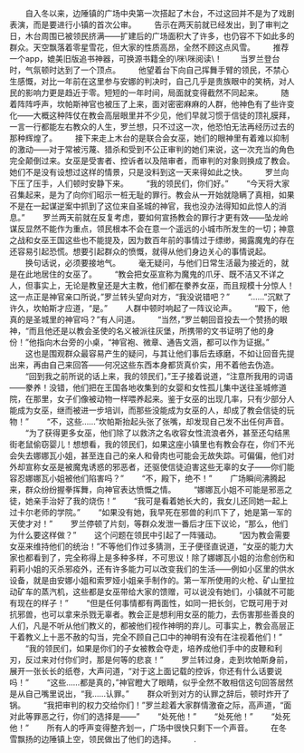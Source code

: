 　　自入冬以来，边陲镇的广场中央第一次搭起了木台，不过这回并不是为了戏剧表演，而是要进行小镇的首次公审。
　　告示在两天前就已经发出，到了审判之日，木台周围已被领民挤满——扩建后的广场面积大了许多，也仍容不下如此多的群众。天空飘落着零星雪花，但大家的性质高昂，全然不顾这点风雪。
　　推荐一个app，媲美旧版追书神器，可换源书籍全的\咪\咪阅读\\！
　　当罗兰登台时，气氛顿时达到了一个顶点。
　　他望着台下向自己挥舞手臂的领民，不禁心生感慨，对比一年前在这里参与安娜的判决时，自己几乎是贵族眼中的笑柄，对人民的影响力更是趋近于零。短短的一年时间，局面就变得截然不同起来。
　　随着阵阵呼声，坎帕斯神官也被压了上来，面对密密麻麻的人群，他神色有了些许变化——大概这种阵仗在教会高层眼里并不少见，他们早就习惯于信徒的顶礼膜拜，一言一行都能左右教众的人生，罗兰想，只不过这一次，他恐怕无法再经历过去的那种辉煌了。
　　接下来走上木台的是联合会女巫，她们的眼神里有着难以抑制的激动——对于常被污蔑、猎杀和受到不公正审判的她们来说，这一次充当的角色完全颠倒过来。女巫是受害者、控诉者以及陪审者，而审判的对象则换成了教会。她们不是没有设想过这样的情景，只是没料到这一天来得如此之快。
　　罗兰向下压了压手，人们顿时安静下来。
　　“我的领民们，你们好。”
　　“今天将大家召集起来，是为了向你们昭示一桩无耻的罪行。教会从一开始就隐瞒了真相，如果不是在一起谋逆案中抓到了这位来自圣城的神官，我也没办法得知如此惊人的消息。”
　　罗兰两天前就在反复考虑，要如何宣扬教会的罪行才更有效——坠龙岭谋反显然不能作为重点，领民根本不会在意一个遥远的小城市所发生的一切；神意之战和女巫王国这些也不能提及，因为数百年前的事情过于缥缈，揭露魔鬼的存在还容易引起恐慌。想要引起群众的愤慨，就得从他们身边关心的事情说起。
　　换句话说，必须要接地气。
　　毫无疑问，与他们日常生活最为接近的，就是在此地居住的女巫了。
　　“教会把女巫宣称为魔鬼的爪牙、既不洁又不详之人，但事实上，无论是教皇还是大主教，他们都在豢养女巫，而且规模十分惊人！这一点正是神官亲口所说，”罗兰转头望向对方，“我没说错吧？”
　　“……”沉默了许久，坎帕斯才应道，“是。”
　　人群中顿时响起了一阵议论声。
　　“殿下，他真的是圣城里的神官吗？”有人问道。
　　“当然，”罗兰朝回音投去一个赞扬的眼神，“而且他还是以教会圣使的名义被派往灰堡，所携带的文书证明了他的身份！”他指向木台旁的小桌，“神官袍、微章、通告文涵，都可以作为证据。”
　　这也是围观群众最容易产生的疑问，与其让他们事后去琢磨，不如让回音先提出来，再由自己来回答——何况这些东西本身都货真价实，用不着他去伪造。
　　“回到我之前所说的话上来，我的领民们，”王子接着说道，“注意所我用的词语——豢养！没错，他们把在王国各地收集到的女婴和女性孤儿集中送往圣城修道院，在那里，女子们像被动物一样喂养起来。鉴于女巫的出现几率，只有少部分人能成为女巫，继而被进一步培训，而那些没能成为女巫的人，却成了教会信徒的玩物！”
　　“不，这些……”坎帕斯抬起头张了张嘴，却发现自己发不出任何声音。
　　“为了获得更多女巫，他们除了以救济之名收容女性流浪者外，甚至还勾结黑街老鼠偷窃婴儿！想想看，我的领民们，如果这座小镇里也有教会存在，你们不光会失去娜娜瓦小姐，甚至连自己的亲人和骨肉也可能会无故失踪。可偏偏，他们对外却宣称女巫是被魔鬼诱惑的邪恶者，还驱使信徒迫害这些无辜的女子——你们能容忍娜娜瓦小姐被他们陷害吗？”
　　“不，殿下，绝不！”
　　广场瞬间沸腾起来，群众纷纷握拳挥舞，向神官表达愤慨之情。
　　“娜娜瓦小姐不可能是邪恶之徒，她亲手治好了我的烧伤！”
　　“我可是看着她长大的，我女儿还同她一起上过卡尔老师的学院。”
　　“如果没有她，我早死在邪兽的利爪下了，她是第一军的天使才对！”
　　罗兰停顿了片刻，等群众发泄一番后才压下议论，“那么，他们为什么要这样做？”
　　这个问题在领民中引起了一阵骚动。
　　“因为教会需要女巫来维持他们的统治！”不等他们作过多猜测，王子便径直说道，“女巫的能力大家也都看到了，完全称得上是多种多样，不可思议！除了娜娜瓦小姐的治愈创伤和莉莉小姐的灭杀邪疫外，还有许多能力可以改变我们的生活——例如小区里的供水设备，就是由安娜小姐和索罗娅小姐亲手制作的。第一军所使用的火枪、矿山里拉动矿车的蒸汽机，这些都是女巫带给大家的馈赠，可以说没有她们，小镇就不可能有现在的样子！”
　　“但是任何事情都有两面性，如同一把长剑，它既可用于对抗邪兽，也可以拿来杀戮无辜者。教会正是想利用女巫的能力，去伤害那些善良的人们，凡是不听从他们教义的，都被他们视作神明的弃儿。可事实上，教会高层正干着教义上十恶不赦的勾当，完全不顾自己口中的神明有没有在注视着他们！”
　　“我的领民们，如果是你们的子女被教会夺走，培养成他们手中的皮鞭和利刃，反过来对付你们时，那是何等的悲哀！”
　　罗兰转过身，走到坎帕斯身前，展开一张长长的纸卷，大声问道，“对于这上面记载的控诉，你还有什么话要说吗！”
　　“这些……都是真的，”神官瞪大了眼睛，似乎全然不敢相信这句回答居然是从自己嘴里说出，“我……认罪。”
　　群众听到对方的认罪之辞后，顿时炸开了锅。
　　“我把审判的权力交给你们！”罗兰趁着大家群情激奋之际，高声道，“面对此等罪恶之行，你们的选择是——”
　　“处死他！”
　　“处死他！”
　　“处死他！”
　　所有人的呼声变得整齐划一，广场中很快只剩下一个声音。
　　在冬雪飘扬的边陲镇上空，领民做出了他们的选择。
　　.